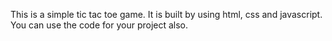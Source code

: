 This is a simple tic tac toe game. It is built by using html, css and javascript. You can use the code for your project also.
